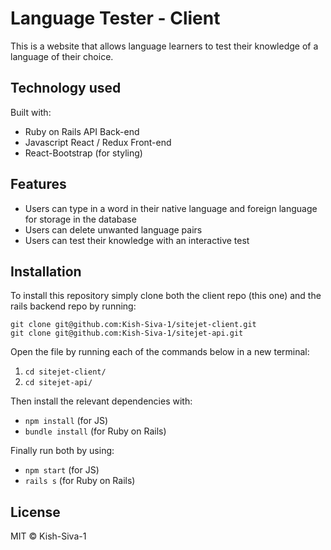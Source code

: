 # Language Tester - Client

This is a website that allows language learners to test their knowledge of a language of their choice. 

## Technology used

Built with: 
* Ruby on Rails API Back-end
* Javascript React / Redux Front-end
* React-Bootstrap (for styling) 

## Features

* Users can type in a word in their native language and foreign language for storage in the database
* Users can delete unwanted language pairs
* Users can test their knowledge with an interactive test       

## Installation

To install this repository simply clone both the client repo (this one) and the rails backend repo by running: 

```
git clone git@github.com:Kish-Siva-1/sitejet-client.git
git clone git@github.com:Kish-Siva-1/sitejet-api.git
```

Open the file by running each of the commands below in a new terminal: 

1. `cd sitejet-client/`
2. `cd sitejet-api/`

Then install the relevant dependencies with:  

* `npm install` (for JS)
* `bundle install` (for Ruby on Rails)

Finally run both by using: 

* `npm start` (for JS)
* `rails s` (for Ruby on Rails)

## License

MIT © Kish-Siva-1 
